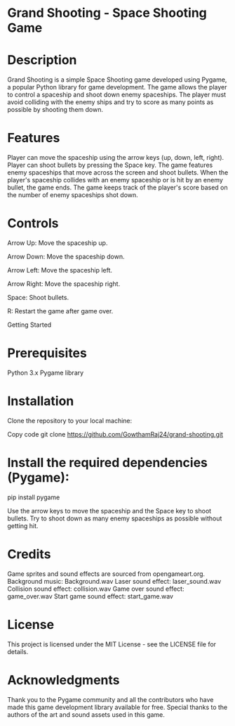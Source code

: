 
# Grand Shooting - Space Shooting Game


# Description
Grand Shooting is a simple Space Shooting game developed using Pygame, a popular Python library for game development. The game allows the player to control a spaceship and shoot down enemy spaceships. The player must avoid colliding with the enemy ships and try to score as many points as possible by shooting them down.

# Features
Player can move the spaceship using the arrow keys (up, down, left, right).
Player can shoot bullets by pressing the Space key.
The game features enemy spaceships that move across the screen and shoot bullets.
When the player's spaceship collides with an enemy spaceship or is hit by an enemy bullet, the game ends.
The game keeps track of the player's score based on the number of enemy spaceships shot down.
# Controls
Arrow Up: Move the spaceship up.

Arrow Down: Move the spaceship down.

Arrow Left: Move the spaceship left.

Arrow Right: Move the spaceship right.

Space: Shoot bullets.

R: Restart the game after game over.

Getting Started

# Prerequisites
Python 3.x
Pygame library
# Installation
Clone the repository to your local machine:

Copy code
git clone https://github.com/GowthamRaj24/grand-shooting.git

# Install the required dependencies (Pygame):
pip install pygame

Use the arrow keys to move the spaceship and the Space key to shoot bullets.
Try to shoot down as many enemy spaceships as possible without getting hit.
# Credits
Game sprites and sound effects are sourced from opengameart.org.
Background music: Background.wav
Laser sound effect: laser_sound.wav
Collision sound effect: collision.wav
Game over sound effect: game_over.wav
Start game sound effect: start_game.wav
# License
This project is licensed under the MIT License - see the LICENSE file for details.

# Acknowledgments
Thank you to the Pygame community and all the contributors who have made this game development library available for free. Special thanks to the authors of the art and sound assets used in this game.
